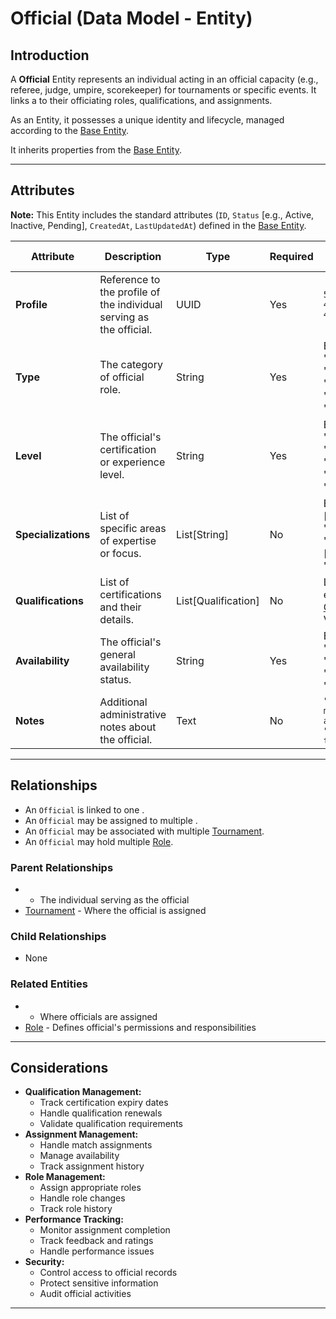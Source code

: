 # **Official** (Data Model - Entity)

## **Introduction**

A **Official** Entity represents an individual acting in an official capacity (e.g., referee, judge, umpire,
scorekeeper) for tournaments or specific events. It links a to their officiating roles, qualifications, and assignments.

As an Entity, it possesses a unique identity and lifecycle, managed according to the [Base Entity](../../foundation/base_entity.md).

It inherits properties from the [Base Entity](../../foundation/base_entity.md).

---

## **Attributes**

**Note:** This Entity includes the standard attributes (`ID`, `Status` [e.g., Active, Inactive, Pending], `CreatedAt`,
`LastUpdatedAt`) defined in the [Base Entity](../../foundation/base_entity.md).

| Attribute           | Description                                                         | Type                | Required | Notes / Example                                                                                                   |
| ------------------- | ------------------------------------------------------------------- | ------------------- | -------- | ----------------------------------------------------------------------------------------------------------------- |
| **Profile**         | Reference to the profile of the individual serving as the official. | UUID                | Yes      | `550e8400-e29b-41d4-a716-446655440000`                                                                            |
| **Type**            | The category of official role.                                      | String              | Yes      | Example: "Referee", "Judge", "Umpire", "Scorekeeper", "Timekeeper"                                                |
| **Level**           | The official's certification or experience level.                   | String              | Yes      | Example: "International", "National", "Regional", "Local", "Trainee"                                              |
| **Specializations** | List of specific areas of expertise or focus.                       | List[String]        | No       | Example: ["Basketball", "Volleyball", "Tennis"], ["Track", "Field"]                                               |
| **Qualifications**  | List of certifications and their details.                           | List[Qualification] | No       | List of embedded [Qualification](qualification.md) Value Objects |
| **Availability**    | The official's general availability status.                         | String              | Yes      | Example: "Available", "Unavailable", "Part-time", "On-call"                                                       |
| **Notes**           | Additional administrative notes about the official.                 | Text                | No       | `"Prefers morning assignments", "Requires transport"`                                                             |

---

## **Relationships**

- An `Official` is linked to one .
- An `Official` may be assigned to multiple .
- An `Official` may be associated with multiple [Tournament](../../tournament/tournament.md).
- An `Official` may hold multiple [Role](../../identity/role/role.md).

### Parent Relationships

- - The individual serving as the official
- [Tournament](../../tournament/tournament.md) - Where the official is assigned

### Child Relationships

- None

### Related Entities

- - Where officials are assigned
- [Role](../../identity/role/role.md) - Defines official's permissions and responsibilities

---

## **Considerations**

- **Qualification Management:**
  - Track certification expiry dates
  - Handle qualification renewals
  - Validate qualification requirements
- **Assignment Management:**
  - Handle match assignments
  - Manage availability
  - Track assignment history
- **Role Management:**
  - Assign appropriate roles
  - Handle role changes
  - Track role history
- **Performance Tracking:**
  - Monitor assignment completion
  - Track feedback and ratings
  - Handle performance issues
- **Security:**
  - Control access to official records
  - Protect sensitive information
  - Audit official activities

---
